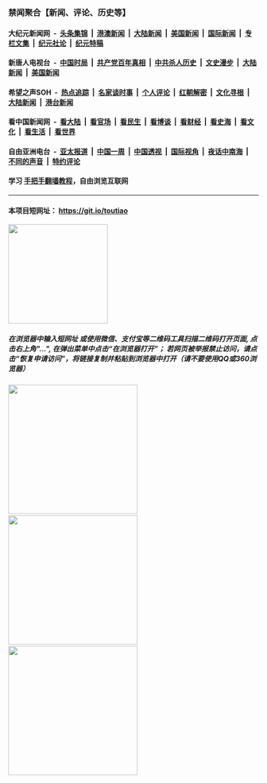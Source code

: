 ### 禁闻聚合【新闻、评论、历史等】

#### 大纪元新闻网 &nbsp;-&nbsp; [头条集锦](indexes/E头条集锦.md?t=02062322) &nbsp;|&nbsp; [港澳新闻](indexes/E港澳新闻.md?t=02062322)  &nbsp;|&nbsp; [大陆新闻](indexes/E大陆新闻.md?t=02062322) &nbsp;|&nbsp; [美国新闻](indexes/E美国新闻.md?t=02062322) &nbsp;|&nbsp; [国际新闻](indexes/E国际新闻.md?t=02062322) &nbsp;|&nbsp; [专栏文集](indexes/E专栏文集.md?t=02062322) &nbsp;|&nbsp; [纪元社论](indexes/E纪元社论.md?t=02062322) &nbsp;|&nbsp; [纪元特稿](indexes/E纪元特稿.md?t=02062322) 

#### 新唐人电视台 &nbsp;-&nbsp; [中国时局](indexes/N中国时局.md?t=02062322) &nbsp;|&nbsp; [共产党百年真相](indexes/N共产党百年真相.md?t=02062322) &nbsp;|&nbsp; [中共杀人历史](indexes/N中共杀人历史.md?t=02062322) &nbsp;|&nbsp; [文史漫步](indexes/N文史漫步.md?t=02062322) &nbsp;|&nbsp; [大陆新闻](indexes/N大陆新闻.md?t=02062322) &nbsp;|&nbsp; [美国新闻](indexes/N美国新闻.md?t=02062322)

#### 希望之声SOH &nbsp;-&nbsp; [热点追踪](indexes/H热点追踪.md?t=02062322) &nbsp;|&nbsp; [名家谈时事](indexes/H名家谈时事.md?t=02062322) &nbsp;|&nbsp; [个人评论](indexes/H个人评论.md?t=02062322)  &nbsp;|&nbsp; [红朝解密](indexes/H红朝解密.md?t=02062322) &nbsp;|&nbsp; [文化寻根](indexes/H文化寻根.md?t=02062322) &nbsp;|&nbsp; [大陆新闻](indexes/H大陆新闻.md?t=02062322) &nbsp;|&nbsp; [港台新闻](indexes/H港台新闻.md?t=02062322)

#### 看中国新闻网 &nbsp;-&nbsp; [看大陆](indexes/S看大陆.md?t=02062322) &nbsp;|&nbsp; [看官场](indexes/S看官场.md?t=02062322) &nbsp;|&nbsp; [看民生](indexes/S看民生.md?t=02062322)  &nbsp;|&nbsp; [看博谈](indexes/S看博谈.md?t=02062322) &nbsp;|&nbsp; [看财经](indexes/S看财经.md?t=02062322) &nbsp;|&nbsp; [看史海](indexes/S看史海.md?t=02062322) &nbsp;|&nbsp; [看文化](indexes/S看文化.md?t=02062322) &nbsp;|&nbsp; [看生活](indexes/S看生活.md?t=02062322) &nbsp;|&nbsp; [看世界](indexes/S看世界.md?t=02062322)

#### 自由亚洲电台 &nbsp;-&nbsp; [亚太报道](indexes/R亚太报道.md?t=02062322) &nbsp;|&nbsp; [中国一周](indexes/R中国一周.md?t=02062322) &nbsp;|&nbsp; [中国透视](indexes/R中国透视.md?t=02062322)  &nbsp;|&nbsp; [国际视角](indexes/R国际视角.md?t=02062322) &nbsp;|&nbsp; [夜话中南海](indexes/R夜话中南海.md?t=02062322) &nbsp;|&nbsp; [不同的声音](indexes/R不同的声音.md?t=02062322) &nbsp;|&nbsp; [特约评论](indexes/R特约评论.md?t=02062322)

#### 学习 [手把手翻墙教程](https://github.com/gfw-breaker/guides/wiki)，自由浏览互联网

----

#### 本项目短网址： https://git.io/toutiao
<img src="https://raw.githubusercontent.com/gfw-breaker/banned-news/master/scripts/img/qr.png" width="200px"/>  

##### 在浏览器中输入短网址 或使用微信、支付宝等二维码工具扫描二维码打开页面, 点击右上角"...", 在弹出菜单中点击“在浏览器打开”； 若网页被举报禁止访问，请点击“恢复申请访问”，将链接复制并粘贴到浏览器中打开（请不要使用QQ或360浏览器）

<img src="https://raw.githubusercontent.com/gfw-breaker/banned-news/master/scripts/img/1.png" width="260px"/> &nbsp; <img src="https://raw.githubusercontent.com/gfw-breaker/banned-news/master/scripts/img/2.png" width="260px"/> &nbsp; <img src="https://raw.githubusercontent.com/gfw-breaker/banned-news/master/scripts/img/3.png" width="260px"/>
